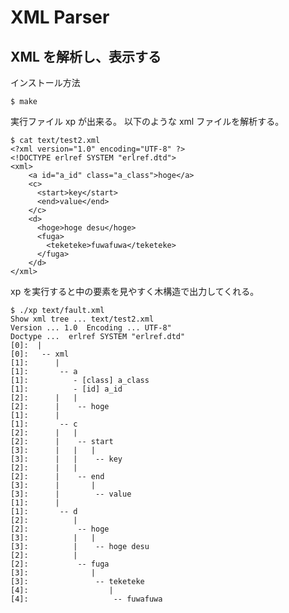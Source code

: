 XML Parser
============================

XML を解析し、表示する
----------------------------

インストール方法

    $ make

実行ファイル xp が出来る。
以下のような xml ファイルを解析する。

    $ cat text/test2.xml
    <?xml version="1.0" encoding="UTF-8" ?>
    <!DOCTYPE erlref SYSTEM "erlref.dtd">
    <xml>
        <a id="a_id" class="a_class">hoge</a>
        <c>
          <start>key</start>
          <end>value</end>
        </c>
        <d>
          <hoge>hoge desu</hoge>
          <fuga>
            <teketeke>fuwafuwa</teketeke>
          </fuga>
        </d>
    </xml>

xp を実行すると中の要素を見やすく木構造で出力してくれる。

    $ ./xp text/fault.xml
    Show xml tree ... text/test2.xml
    Version ... 1.0  Encoding ... UTF-8"
    Doctype ...  erlref SYSTEM "erlref.dtd"
    [0]:  |
    [0]:   -- xml
    [1]:      |
    [1]:       -- a
    [1]:          - [class] a_class
    [1]:          - [id] a_id
    [2]:      |   |
    [2]:      |    -- hoge
    [1]:      |
    [1]:       -- c
    [2]:      |   |
    [2]:      |    -- start
    [3]:      |   |   |
    [3]:      |   |    -- key
    [2]:      |   |
    [2]:      |    -- end
    [3]:      |       |
    [3]:      |        -- value
    [1]:      |
    [1]:       -- d
    [2]:          |
    [2]:           -- hoge
    [3]:          |   |
    [3]:          |    -- hoge desu
    [2]:          |
    [2]:           -- fuga
    [3]:              |
    [3]:               -- teketeke
    [4]:                  |
    [4]:                   -- fuwafuwa

